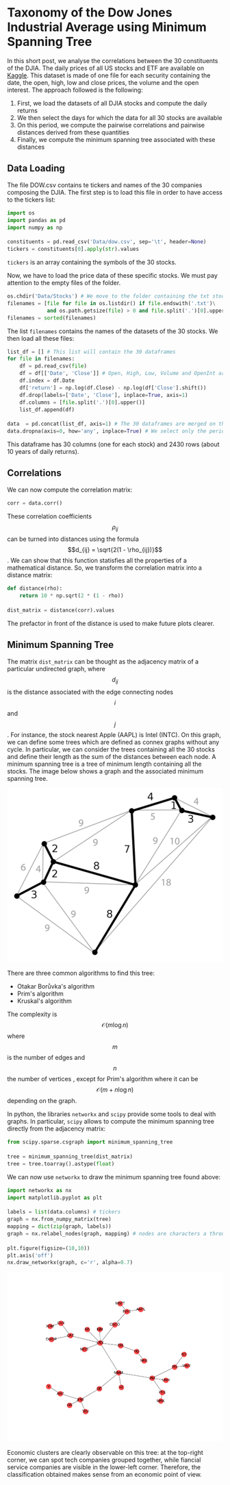 <script src="https://cdn.mathjax.org/mathjax/latest/MathJax.js?config=TeX-AMS-MML_HTMLorMML" type="text/javascript"></script> 

# Taxonomy of the Dow Jones Industrial Average using Minimum Spanning Tree

In this short post, we analyse the correlations between the 30 constituents of the DJIA. The daily prices of all US stocks and ETF are available
on [Kaggle](https://www.kaggle.com/borismarjanovic/price-volume-data-for-all-us-stocks-etfs). This dataset is made of one file for each security containing the date, the open, high, low and close prices, the volume and the open interest. The approach followed is the following:
1. First, we load the datasets of all DJIA stocks and compute the daily returns
2. We then select the days for which the data for all 30 stocks are available
3. On this period, we compute the pairwise correlations and pairwise distances derived from these quantities
4. Finally, we compute the minimum spanning tree associated with these distances

## Data Loading

The file DOW.csv contains te tickers and names of the 30 companies composing the DJIA. The first step is to load this file in order to have access to the tickers list:
```python
import os
import pandas as pd
import numpy as np

constituents = pd.read_csv('Data/dow.csv', sep='\t', header=None)
tickers = constituents[0].apply(str).values
```
```tickers``` is an array containing the symbols of the 30 stocks.

Now, we have to load the price data of these specific stocks. We must pay attention to the empty files of the folder.
```python
os.chdir('Data/Stocks') # We move to the folder containing the txt stock files
filenames = [file for file in os.listdir() if file.endswith('.txt')\
             and os.path.getsize(file) > 0 and file.split('.')[0].upper() in tickers]
filenames = sorted(filenames)
```
The list ```filenames``` contains the names of the datasets of the 30 stocks. We then load all these files: 
```python
list_df = [] # This list will contain the 30 dataframes
for file in filenames:
    df = pd.read_csv(file)
    df = df[['Date', 'Close']] # Open, High, Low, Volume and OpenInt are not relevant in our case
    df.index = df.Date
    df['return'] = np.log(df.Close) - np.log(df['Close'].shift())
    df.drop(labels=['Date', 'Close'], inplace=True, axis=1)
    df.columns = [file.split('.')[0].upper()]
    list_df.append(df)
    
data  = pd.concat(list_df, axis=1) # The 30 dataframes are merged on their index (date)
data.dropna(axis=0, how='any', inplace=True) # We select only the period when all stocks are listed
```
This dataframe has 30 columns (one for each stock) and 2430 rows (about 10 years of daily returns). 

## Correlations

We can now compute the correlation matrix:
```python
corr = data.corr()
```
These correlation coefficients $$\rho_{ij}$$ can be turned into distances using the formula $$d_{ij} = \sqrt{2(1 - \rho_{ij})}$$. We can show that this function statisfies all the properties of a mathematical distance. So, we transform the correlation matrix into a distance matrix:
```python
def distance(rho):
    return 10 * np.sqrt(2 * (1 - rho))

dist_matrix = distance(corr).values
```
The prefactor in front of the distance is used to make future plots clearer.

## Minimum Spanning Tree

The matrix ```dist_matrix``` can be thought as the adjacency matrix of a particular undirected graph, where $$d_{ij}$$ is the distance associated with the edge connecting nodes $$i$$ and $$j$$. For instance, the stock nearest Apple (AAPL) is Intel (INTC). On this graph, we can define some trees which are defined as connex graphs without any cycle. In particular, we can consider the trees containing all the 30 stocks and define their length as the sum of the distances between each node. A minimum spanning tree is a tree of minimum length containing all the stocks. The image below shows a graph and the associated minimum spanning tree.

![Example of a minimum spanning tree](min_tree.png "Example of a minimum spanning tree")

There are three common algorithms to find this tree:
* Otakar Borůvka's algorithm
* Prim's algorithm
* Kruskal's algorithm

The complexity is $$\mathcal{O}(m\log{}n)$$ where $$m$$ is the number of edges and $$n$$ the number of vertices , except for Prim's algorithm where it can be $$\mathcal{O}(m + n\log{}n)$$ depending on the graph.

In python, the libraries ```networkx``` and ```scipy``` provide some tools to deal with graphs. In particular, ```scipy``` allows to compute the minimum spanning tree directly from the adjacency matrix: 
```python
from scipy.sparse.csgraph import minimum_spanning_tree

tree = minimum_spanning_tree(dist_matrix)
tree = tree.toarray().astype(float)
```
We can now use ```networkx``` to draw the minimum spanning tree found above:
```python
import networkx as nx
import matplotlib.pyplot as plt

labels = list(data.columns) # tickers
graph = nx.from_numpy_matrix(tree)
mapping = dict(zip(graph, labels))
graph = nx.relabel_nodes(graph, mapping) # nodes are characters a through z

plt.figure(figsize=(10,10))
plt.axis('off')
nx.draw_networkx(graph, c='r', alpha=0.7)
```

![DJIA minimum spanning tree](tree.png "DJIA minimum spanning tree")

Economic clusters are clearly observable on this tree: at the top-right corner, we can spot tech companies grouped together, while fiancial service companies are visible in the lower-left corner. Therefore, the classification obtained makes sense from an economic point of view.
